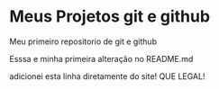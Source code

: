 # Meus Projetos git e github
 Meu primeiro repositorio de git e github

Esssa e minha primeira alteração no README.md

adicionei esta linha diretamente do site! QUE LEGAL!

